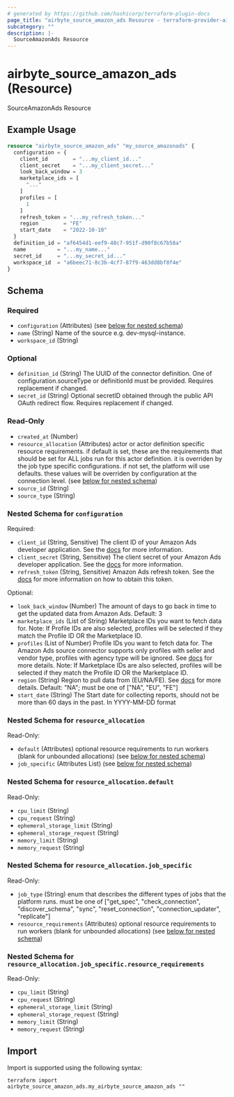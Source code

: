 ```yaml
---
# generated by https://github.com/hashicorp/terraform-plugin-docs
page_title: "airbyte_source_amazon_ads Resource - terraform-provider-airbyte"
subcategory: ""
description: |-
  SourceAmazonAds Resource
---
```


# airbyte_source_amazon_ads (Resource)

SourceAmazonAds Resource

## Example Usage

```terraform
resource "airbyte_source_amazon_ads" "my_source_amazonads" {
  configuration = {
    client_id        = "...my_client_id..."
    client_secret    = "...my_client_secret..."
    look_back_window = 3
    marketplace_ids = [
      "..."
    ]
    profiles = [
      1
    ]
    refresh_token = "...my_refresh_token..."
    region        = "FE"
    start_date    = "2022-10-10"
  }
  definition_id = "af6454d1-eef9-48c7-951f-d90f8c67b58a"
  name          = "...my_name..."
  secret_id     = "...my_secret_id..."
  workspace_id  = "a6beec71-8c3b-4cf7-87f9-463dd8bf8f4e"
}
```

<!-- schema generated by tfplugindocs -->
## Schema

### Required

- `configuration` (Attributes) (see [below for nested schema](#nestedatt--configuration))
- `name` (String) Name of the source e.g. dev-mysql-instance.
- `workspace_id` (String)

### Optional

- `definition_id` (String) The UUID of the connector definition. One of configuration.sourceType or definitionId must be provided. Requires replacement if changed.
- `secret_id` (String) Optional secretID obtained through the public API OAuth redirect flow. Requires replacement if changed.

### Read-Only

- `created_at` (Number)
- `resource_allocation` (Attributes) actor or actor definition specific resource requirements. if default is set, these are the requirements that should be set for ALL jobs run for this actor definition. it is overriden by the job type specific configurations. if not set, the platform will use defaults. these values will be overriden by configuration at the connection level. (see [below for nested schema](#nestedatt--resource_allocation))
- `source_id` (String)
- `source_type` (String)

<a id="nestedatt--configuration"></a>
### Nested Schema for `configuration`

Required:

- `client_id` (String, Sensitive) The client ID of your Amazon Ads developer application. See the <a href="https://advertising.amazon.com/API/docs/en-us/get-started/generate-api-tokens#retrieve-your-client-id-and-client-secret">docs</a> for more information.
- `client_secret` (String, Sensitive) The client secret of your Amazon Ads developer application. See the <a href="https://advertising.amazon.com/API/docs/en-us/get-started/generate-api-tokens#retrieve-your-client-id-and-client-secret">docs</a> for more information.
- `refresh_token` (String, Sensitive) Amazon Ads refresh token. See the <a href="https://advertising.amazon.com/API/docs/en-us/get-started/generate-api-tokens">docs</a> for more information on how to obtain this token.

Optional:

- `look_back_window` (Number) The amount of days to go back in time to get the updated data from Amazon Ads. Default: 3
- `marketplace_ids` (List of String) Marketplace IDs you want to fetch data for. Note: If Profile IDs are also selected, profiles will be selected if they match the Profile ID OR the Marketplace ID.
- `profiles` (List of Number) Profile IDs you want to fetch data for. The Amazon Ads source connector supports only profiles with seller and vendor type, profiles with agency type will be ignored. See <a href="https://advertising.amazon.com/API/docs/en-us/concepts/authorization/profiles">docs</a> for more details. Note: If Marketplace IDs are also selected, profiles will be selected if they match the Profile ID OR the Marketplace ID.
- `region` (String) Region to pull data from (EU/NA/FE). See <a href="https://advertising.amazon.com/API/docs/en-us/info/api-overview#api-endpoints">docs</a> for more details. Default: "NA"; must be one of ["NA", "EU", "FE"]
- `start_date` (String) The Start date for collecting reports, should not be more than 60 days in the past. In YYYY-MM-DD format


<a id="nestedatt--resource_allocation"></a>
### Nested Schema for `resource_allocation`

Read-Only:

- `default` (Attributes) optional resource requirements to run workers (blank for unbounded allocations) (see [below for nested schema](#nestedatt--resource_allocation--default))
- `job_specific` (Attributes List) (see [below for nested schema](#nestedatt--resource_allocation--job_specific))

<a id="nestedatt--resource_allocation--default"></a>
### Nested Schema for `resource_allocation.default`

Read-Only:

- `cpu_limit` (String)
- `cpu_request` (String)
- `ephemeral_storage_limit` (String)
- `ephemeral_storage_request` (String)
- `memory_limit` (String)
- `memory_request` (String)


<a id="nestedatt--resource_allocation--job_specific"></a>
### Nested Schema for `resource_allocation.job_specific`

Read-Only:

- `job_type` (String) enum that describes the different types of jobs that the platform runs. must be one of ["get_spec", "check_connection", "discover_schema", "sync", "reset_connection", "connection_updater", "replicate"]
- `resource_requirements` (Attributes) optional resource requirements to run workers (blank for unbounded allocations) (see [below for nested schema](#nestedatt--resource_allocation--job_specific--resource_requirements))

<a id="nestedatt--resource_allocation--job_specific--resource_requirements"></a>
### Nested Schema for `resource_allocation.job_specific.resource_requirements`

Read-Only:

- `cpu_limit` (String)
- `cpu_request` (String)
- `ephemeral_storage_limit` (String)
- `ephemeral_storage_request` (String)
- `memory_limit` (String)
- `memory_request` (String)

## Import

Import is supported using the following syntax:

```shell
terraform import airbyte_source_amazon_ads.my_airbyte_source_amazon_ads ""
```
